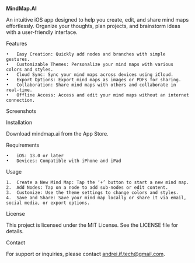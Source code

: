 **MindMap.AI**

An intuitive iOS app designed to help you create, edit, and share mind maps effortlessly. Organize your thoughts, plan projects, and brainstorm ideas with a user-friendly interface.

Features

	•	Easy Creation: Quickly add nodes and branches with simple gestures.
	•	Customizable Themes: Personalize your mind maps with various colors and styles.
	•	Cloud Sync: Sync your mind maps across devices using iCloud.
	•	Export Options: Export mind maps as images or PDFs for sharing.
	•	Collaboration: Share mind maps with others and collaborate in real-time.
	•	Offline Access: Access and edit your mind maps without an internet connection.

Screenshots



Installation

Download mindmap.ai from the App Store.

Requirements

	•	iOS: 13.0 or later
	•	Devices: Compatible with iPhone and iPad

Usage

	1.	Create a New Mind Map: Tap the ‘+’ button to start a new mind map.
	2.	Add Nodes: Tap on a node to add sub-nodes or edit content.
	3.	Customize: Use the theme settings to change colors and styles.
	4.	Save and Share: Save your mind map locally or share it via email, social media, or export options.

License

This project is licensed under the MIT License. See the LICENSE file for details.

Contact

For support or inquiries, please contact andrei.if.tech@gmail.com.
